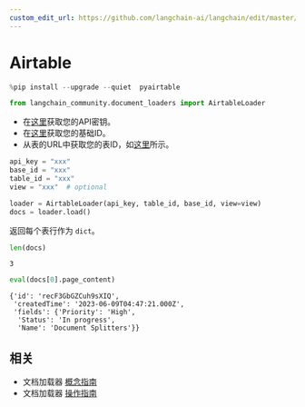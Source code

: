 ```yaml
---
custom_edit_url: https://github.com/langchain-ai/langchain/edit/master/docs/docs/integrations/document_loaders/airtable.ipynb
---
```


# Airtable


```python
%pip install --upgrade --quiet  pyairtable
```


```python
from langchain_community.document_loaders import AirtableLoader
```

* 在[这里](https://support.airtable.com/docs/creating-and-using-api-keys-and-access-tokens)获取您的API密钥。
* 在[这里](https://airtable.com/developers/web/api/introduction)获取您的基础ID。
* 从表的URL中获取您的表ID，如[这里](https://www.highviewapps.com/kb/where-can-i-find-the-airtable-base-id-and-table-id/#:~:text=Both%20the%20Airtable%20Base%20ID,URL%20that%20begins%20with%20tbl)所示。


```python
api_key = "xxx"
base_id = "xxx"
table_id = "xxx"
view = "xxx"  # optional
```


```python
loader = AirtableLoader(api_key, table_id, base_id, view=view)
docs = loader.load()
```

返回每个表行作为 `dict`。


```python
len(docs)
```



```output
3
```



```python
eval(docs[0].page_content)
```



```output
{'id': 'recF3GbGZCuh9sXIQ',
 'createdTime': '2023-06-09T04:47:21.000Z',
 'fields': {'Priority': 'High',
  'Status': 'In progress',
  'Name': 'Document Splitters'}}
```

## 相关

- 文档加载器 [概念指南](/docs/concepts/#document-loaders)
- 文档加载器 [操作指南](/docs/how_to/#document-loaders)